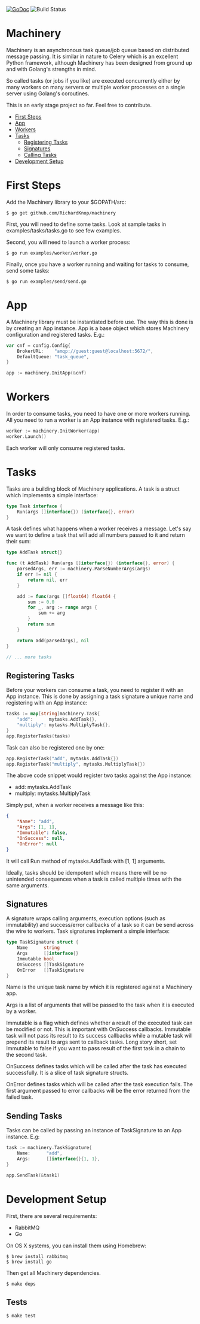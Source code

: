 [![GoDoc](https://img.shields.io/badge/godoc-reference-blue.svg "GoDoc")](http://godoc.org/github.com/RichardKnop/machinery/v1)
![Build Status](https://travis-ci.org/RichardKnop/machinery.svg?branch=master)

Machinery
=========

Machinery is an asynchronous task queue/job queue based on distributed message passing. It is similar in nature to Celery which is an excellent Python framework, although Machinery has been designed from ground up and with Golang's strengths in mind.

So called tasks (or jobs if you like) are executed concurrently either by many workers on many servers or multiple worker processes on a single server using Golang's coroutines.

This is an early stage project so far. Feel free to contribute.

- [First Steps](https://github.com/RichardKnop/machinery#first-steps)
- [App](https://github.com/RichardKnop/machinery#app)
- [Workers](https://github.com/RichardKnop/machinery#workers)
- [Tasks](https://github.com/RichardKnop/machinery#tasks)
    - [Registering Tasks](https://github.com/RichardKnop/machinery#registering-tasks)
    - [Signatures](https://github.com/RichardKnop/machinery#signatures)
    - [Calling Tasks](https://github.com/RichardKnop/machinery#calling-tasks)
- [Development Setup](https://github.com/RichardKnop/machinery#development-setup)

First Steps
===========

Add the Machinery library to your $GOPATH/src:

```
$ go get github.com/RichardKnop/machinery
```

First, you will need to define some tasks. Look at sample tasks in examples/tasks/tasks.go to see few examples.

Second, you will need to launch a worker process:

```
$ go run examples/worker/worker.go
```

Finally, once you have a worker running and waiting for tasks to consume, send some tasks:

```
$ go run examples/send/send.go
```

App
===

A Machinery library must be instantiated before use. The way this is done is by creating an App instance. App is a base object which stores Machinery configuration and registered tasks. E.g.:

```go
var cnf = config.Config{
	BrokerURL:    "amqp://guest:guest@localhost:5672/",
	DefaultQueue: "task_queue",
}

app := machinery.InitApp(&cnf)
```

Workers
=======

In order to consume tasks, you need to have one or more workers running. All you need to run a worker is an App instance with registered tasks. E.g.:

```go
worker := machinery.InitWorker(app)
worker.Launch()
```

Each worker will only consume registered tasks.

Tasks
=====

Tasks are a building block of Machinery applications. A task is a struct which implements a simple interface:

```go
type Task interface {
	Run(args []interface{}) (interface{}, error)
}
```

A task defines what happens when a worker receives a message. Let's say we want to define a task that will add all numbers passed to it and return their sum:

```go
type AddTask struct{}

func (t AddTask) Run(args []interface{}) (interface{}, error) {
	parsedArgs, err := machinery.ParseNumberArgs(args)
	if err != nil {
		return nil, err
	}

	add := func(args []float64) float64 {
		sum := 0.0
		for _, arg := range args {
			sum += arg
		}
		return sum
	}

	return add(parsedArgs), nil
}

// ... more tasks
```

Registering Tasks
-----------------

Before your workers can consume a task, you need to register it with an App instance. This is done by assigning a task signature a unique name and registering with an App instance:

```go
tasks := map[string]machinery.Task{
    "add":      mytasks.AddTask{},
    "multiply": mytasks.MultiplyTask{},
}
app.RegisterTasks(tasks)
```

Task can also be registered one by one:

```go
app.RegisterTask("add", mytasks.AddTask{})
app.RegisterTask("multiply", mytasks.MultiplyTask{})
```

The above code snippet would register two tasks against the App instance:

* add: mytasks.AddTask
* multiply: mytasks.MultiplyTask

Simply put, when a worker receives a message like this:

```json
{
    "Name": "add",
    "Args": [1, 1],
    "Immutable": false,
    "OnSuccess": null,
    "OnError": null
}
```

It will call Run method of mytasks.AddTask with [1, 1] arguments.

Ideally, tasks should be idempotent which means there will be no unintended consequences when a task is called multiple times with the same arguments.

Signatures
----------

A signature wraps calling arguments, execution options (such as immutability) and success/error callbacks of a task so it can be send across the wire to workers. Task signatures implement a simple interface:

```go
type TaskSignature struct {
	Name      string
	Args      []interface{}
	Immutable bool
	OnSuccess []TaskSignature
	OnError   []TaskSignature
}
```

Name is the unique task name by which it is registered against a Machinery app.

Args is a list of arguments that will be passed to the task when it is executed by a worker.

Immutable is a flag which defines whether a result of the executed task can be modified or not. This is important with OnSuccess callbacks. Immutable task will not pass its result to its success callbacks while a mutable task will prepend its result to args sent to callback tasks. Long story short, set Immutable to false if you want to pass result of the first task in a chain to the second task.

OnSuccess defines tasks which will be called after the task has executed successfully. It is a slice of task signature structs.

OnError defines tasks which will be called after the task execution fails. The first argument passed to error callbacks will be the error returned from the failed task.

Sending Tasks
-------------

Tasks can be called by passing an instance of TaskSignature to an App instance. E.g:

```go
task := machinery.TaskSignature{
    Name:      "add",
    Args:      []interface{}{1, 1},
}

app.SendTask(&task1)
```

Development Setup
=================

First, there are several requirements:

- RabbitMQ
- Go

On OS X systems, you can install them using Homebrew:

```
$ brew install rabbitmq
$ brew install go
```

Then get all Machinery dependencies.

```
$ make deps
```

Tests
-----

```
$ make test
```
